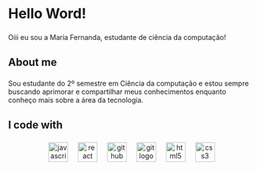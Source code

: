<h1 align="center"><h1>Hello Word!</h1></h1>

###

<p align="left"><p>Oiii eu sou a Maria Fernanda, estudante de ciência da computação!</p></p>

###

<h2 align="left"><h2>About me</h2></h2>

###

<p align="left"><p>Sou estudante do 2º semestre em Ciência da computação e estou sempre buscando aprimorar e compartilhar meus conhecimentos enquanto conheço mais sobre a área da tecnologia.</p></p>

###

<h2 align="left"><h2>I code with</h2></h2>

###

<div align="center">
  <img src="https://cdn.jsdelivr.net/gh/devicons/devicon/icons/javascript/javascript-original.svg" height="40" alt="javascript logo"  />
  <img width="12" />
  <img src="https://cdn.jsdelivr.net/gh/devicons/devicon/icons/react/react-original.svg" height="40" alt="react logo"  />
  <img width="12" />
  <img src="https://cdn.jsdelivr.net/gh/devicons/devicon/icons/github/github-original.svg" height="40" alt="github logo"  />
  <img width="12" />
  <img src="https://cdn.jsdelivr.net/gh/devicons/devicon/icons/git/git-original.svg" height="40" alt="git logo"  />
  <img width="12" />
  <img src="https://cdn.jsdelivr.net/gh/devicons/devicon/icons/html5/html5-original.svg" height="40" alt="html5 logo"  />
  <img width="12" />
  <img src="https://cdn.jsdelivr.net/gh/devicons/devicon/icons/css3/css3-original.svg" height="40" alt="css3 logo"  />
</div>

###
